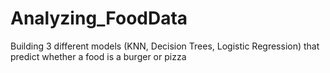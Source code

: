 # Analyzing_FoodData
 Building 3 different models (KNN, Decision Trees, Logistic Regression) that predict whether a food is a burger or pizza
